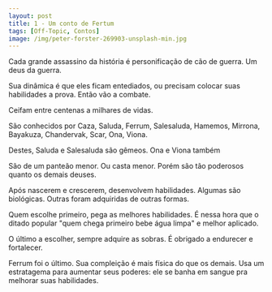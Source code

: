 ```yaml
---
layout: post
title: 1 - Um conto de Fertum
tags: [Off-Topic, Contos]
image: /img/peter-forster-269903-unsplash-min.jpg
---
```


Cada grande assassino da história é personificação de cão de guerra. Um deus da guerra.


Sua dinâmica é que eles ficam entediados, ou precisam colocar suas habilidades a prova. Então vão a combate.


Ceifam entre centenas a milhares de vidas.


São conhecidos por Caza, Saluda, Ferrum, Salesaluda, Hamemos, Mirrona, Bayakuza, Chandervak, Scar, Ona, Viona.


Destes, Saluda e Salesaluda são gêmeos. Ona e Viona também


São de um panteão menor. Ou casta menor. Porém são tão poderosos quanto os demais deuses.


Após nascerem e crescerem, desenvolvem habilidades. Algumas são biológicas. Outras foram adquiridas de outras formas.


Quem escolhe primeiro, pega as melhores habilidades. É nessa hora que o ditado popular "quem chega primeiro bebe água limpa" e melhor aplicado.


O último a escolher, sempre adquire as sobras. É obrigado a endurecer e fortalecer.


Ferrum foi o último. Sua compleição é mais física do que os demais. Usa um estratagema para aumentar seus poderes: ele se banha em sangue pra melhorar suas habilidades.  
